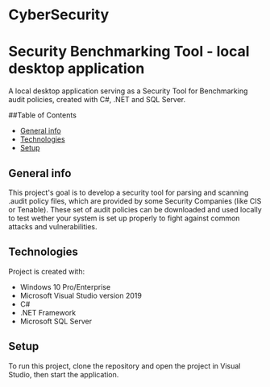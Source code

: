 # CyberSecurity
# Security Benchmarking Tool - local desktop application
A local desktop application serving as a Security Tool for Benchmarking audit policies, created with C#, .NET and SQL Server.

##Table of Contents
* [General info](#general-info)
* [Technologies](#technologies)
* [Setup](#setup)
## General info
This project's goal is to develop a security tool for parsing and scanning .audit policy files, which are provided by some Security Companies (like CIS or Tenable).
These set of audit policies can be downloaded and used locally to test wether your system is set up properly to fight against 
common attacks and vulnerabilities.
## Technologies
Project is created with:
* Windows 10 Pro/Enterprise
* Microsoft Visual Studio version 2019
* C#
* .NET Framework
* Microsoft SQL Server
## Setup
To run this project, clone the repository and open the project in Visual Studio, then start the application.
